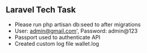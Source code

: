 ## Laravel Tech Task

- Please run php artisan db:seed to after migrations
- User: admin@gmail.com', Password: admin@123
- Passport used to authenticate API
- Created custom log file wallet.log

